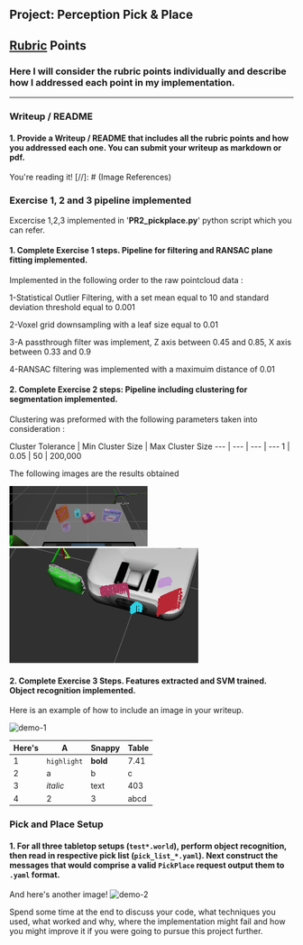 ## Project: Perception Pick & Place
## [Rubric](https://review.udacity.com/#!/rubrics/1067/view) Points
### Here I will consider the rubric points individually and describe how I addressed each point in my implementation.  

---
### Writeup / README

#### 1. Provide a Writeup / README that includes all the rubric points and how you addressed each one.  You can submit your writeup as markdown or pdf.  

You're reading it!
[//]: # (Image References)

[image1]: ./Images/clusterd2.png
[image2]: ./Images/clustered1.png


### Exercise 1, 2 and 3 pipeline implemented
Excercise 1,2,3 implemented in '**PR2_pickplace.py**' python script which you can refer.
#### 1. Complete Exercise 1 steps. Pipeline for filtering and RANSAC plane fitting implemented.
Implemented in the following order to the raw pointcloud data :

1-Statistical Outlier Filtering, with a set mean equal to 10 and standard deviation threshold equal to 0.001

2-Voxel grid downsampling with a leaf size equal to 0.01

3-A passthrough filter was implement, Z axis between 0.45 and 0.85, X axis between 0.33 and 0.9

4-RANSAC filtering was implemented with a maximuim distance of 0.01
#### 2. Complete Exercise 2 steps: Pipeline including clustering for segmentation implemented.  
Clustering was preformed with the following parameters taken into consideration : 


Cluster Tolerance | Min Cluster Size | Max Cluster Size
--- | --- | --- | ---
1 | 0.05 | 50 | 200,000

The following images are the results obtained

![alt text][image1]
![alt text][image2]

#### 2. Complete Exercise 3 Steps.  Features extracted and SVM trained.  Object recognition implemented.
Here is an example of how to include an image in your writeup.

![demo-1](https://user-images.githubusercontent.com/20687560/28748231-46b5b912-7467-11e7-8778-3095172b7b19.png)




Here's | A | Snappy | Table
--- | --- | --- | ---
1 | `highlight` | **bold** | 7.41
2 | a | b | c
3 | *italic* | text | 403
4 | 2 | 3 | abcd


### Pick and Place Setup

#### 1. For all three tabletop setups (`test*.world`), perform object recognition, then read in respective pick list (`pick_list_*.yaml`). Next construct the messages that would comprise a valid `PickPlace` request output them to `.yaml` format.

And here's another image! 
![demo-2](https://user-images.githubusercontent.com/20687560/28748286-9f65680e-7468-11e7-83dc-f1a32380b89c.png)

Spend some time at the end to discuss your code, what techniques you used, what worked and why, where the implementation might fail and how you might improve it if you were going to pursue this project further.  



